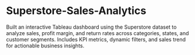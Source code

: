# Superstore-Sales-Analytics
Built an interactive Tableau dashboard using the Superstore dataset to analyze sales, profit margin, and return rates across categories, states, and customer segments. Includes KPI metrics, dynamic filters, and sales trend for actionable business insights.
